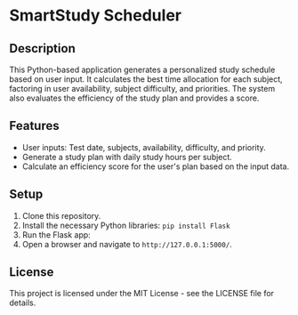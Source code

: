 # SmartStudy Scheduler

## Description
This Python-based application generates a personalized study schedule based on user input. It calculates the best time allocation for each subject, factoring in user availability, subject difficulty, and priorities. The system also evaluates the efficiency of the study plan and provides a score.

## Features
- User inputs: Test date, subjects, availability, difficulty, and priority.
- Generate a study plan with daily study hours per subject.
- Calculate an efficiency score for the user's plan based on the input data.

## Setup
1. Clone this repository.
2. Install the necessary Python libraries:
```pip install Flask```
3. Run the Flask app:
4. Open a browser and navigate to `http://127.0.0.1:5000/`.

## License
This project is licensed under the MIT License - see the LICENSE file for details.




